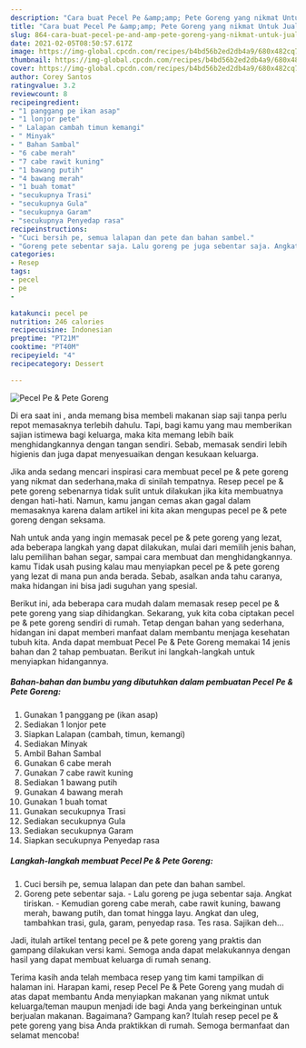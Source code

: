 ```yaml
---
description: "Cara buat Pecel Pe &amp;amp; Pete Goreng yang nikmat Untuk Jualan"
title: "Cara buat Pecel Pe &amp;amp; Pete Goreng yang nikmat Untuk Jualan"
slug: 864-cara-buat-pecel-pe-and-amp-pete-goreng-yang-nikmat-untuk-jualan
date: 2021-02-05T08:50:57.617Z
image: https://img-global.cpcdn.com/recipes/b4bd56b2ed2db4a9/680x482cq70/pecel-pe-pete-goreng-foto-resep-utama.jpg
thumbnail: https://img-global.cpcdn.com/recipes/b4bd56b2ed2db4a9/680x482cq70/pecel-pe-pete-goreng-foto-resep-utama.jpg
cover: https://img-global.cpcdn.com/recipes/b4bd56b2ed2db4a9/680x482cq70/pecel-pe-pete-goreng-foto-resep-utama.jpg
author: Corey Santos
ratingvalue: 3.2
reviewcount: 8
recipeingredient:
- "1 panggang pe ikan asap"
- "1 lonjor pete"
- " Lalapan cambah timun kemangi"
- " Minyak"
- " Bahan Sambal"
- "6 cabe merah"
- "7 cabe rawit kuning"
- "1 bawang putih"
- "4 bawang merah"
- "1 buah tomat"
- "secukupnya Trasi"
- "secukupnya Gula"
- "secukupnya Garam"
- "secukupnya Penyedap rasa"
recipeinstructions:
- "Cuci bersih pe, semua lalapan dan pete dan bahan sambel."
- "Goreng pete sebentar saja. Lalu goreng pe juga sebentar saja. Angkat tiriskan. Kemudian goreng cabe merah, cabe rawit kuning, bawang merah, bawang putih, dan tomat hingga layu. Angkat dan uleg, tambahkan trasi, gula, garam, penyedap rasa. Tes rasa. Sajikan deh..."
categories:
- Resep
tags:
- pecel
- pe
- 

katakunci: pecel pe  
nutrition: 246 calories
recipecuisine: Indonesian
preptime: "PT21M"
cooktime: "PT40M"
recipeyield: "4"
recipecategory: Dessert

---
```



![Pecel Pe &amp; Pete Goreng](https://img-global.cpcdn.com/recipes/b4bd56b2ed2db4a9/680x482cq70/pecel-pe-pete-goreng-foto-resep-utama.jpg)

Di era  saat ini , anda memang bisa membeli makanan siap saji tanpa perlu repot memasaknya terlebih dahulu. Tapi, bagi kamu yang mau memberikan sajian istimewa bagi keluarga, maka kita memang lebih baik menghidangkannya dengan tangan sendiri. Sebab, memasak sendiri lebih higienis dan juga dapat menyesuaikan dengan kesukaan keluarga.

Jika anda sedang mencari inspirasi cara membuat pecel pe &amp; pete goreng yang nikmat dan sederhana,maka di sinilah tempatnya. Resep pecel pe &amp; pete goreng  sebenarnya tidak sulit untuk dilakukan jika kita membuatnya dengan hati-hati. Namun, kamu jangan cemas akan gagal dalam memasaknya 
karena dalam artikel ini kita akan mengupas pecel pe &amp; pete goreng dengan seksama.  



Nah untuk anda yang ingin memasak pecel pe &amp; pete goreng yang lezat, ada beberapa langkah yang dapat dilakukan, mulai dari memilih jenis bahan, lalu pemilihan bahan segar, sampai cara membuat dan menghidangkannya. kamu Tidak usah pusing kalau mau menyiapkan pecel pe &amp; pete goreng yang lezat di mana pun anda berada. Sebab, asalkan anda  tahu caranya, maka hidangan ini bisa jadi suguhan yang spesial.

Berikut ini, ada beberapa cara mudah dalam memasak resep pecel pe &amp; pete goreng yang siap dihidangkan. Sekarang, yuk kita coba ciptakan pecel pe &amp; pete goreng sendiri di rumah. Tetap dengan bahan yang sederhana, hidangan ini dapat memberi manfaat dalam membantu menjaga kesehatan tubuh kita. Anda dapat membuat Pecel Pe &amp; Pete Goreng memakai 14 jenis bahan dan 2 tahap pembuatan. Berikut ini langkah-langkah untuk menyiapkan hidangannya.

<!--inarticleads1-->

##### Bahan-bahan dan bumbu yang dibutuhkan dalam pembuatan Pecel Pe &amp; Pete Goreng:

1. Gunakan 1 panggang pe (ikan asap)
1. Sediakan 1 lonjor pete
1. Siapkan  Lalapan (cambah, timun, kemangi)
1. Sediakan  Minyak
1. Ambil  Bahan Sambal
1. Gunakan 6 cabe merah
1. Gunakan 7 cabe rawit kuning
1. Sediakan 1 bawang putih
1. Gunakan 4 bawang merah
1. Gunakan 1 buah tomat
1. Gunakan secukupnya Trasi
1. Sediakan secukupnya Gula
1. Sediakan secukupnya Garam
1. Siapkan secukupnya Penyedap rasa




<!--inarticleads2-->

##### Langkah-langkah membuat Pecel Pe &amp; Pete Goreng:

1. Cuci bersih pe, semua lalapan dan pete dan bahan sambel.
1. Goreng pete sebentar saja. - Lalu goreng pe juga sebentar saja. Angkat tiriskan. - Kemudian goreng cabe merah, cabe rawit kuning, bawang merah, bawang putih, dan tomat hingga layu. Angkat dan uleg, tambahkan trasi, gula, garam, penyedap rasa. Tes rasa. Sajikan deh...




Jadi, itulah artikel tentang  pecel pe &amp; pete goreng  yang praktis dan gampang dilakukan versi kami. Semoga anda dapat melakukannya dengan hasil yang dapat membuat keluarga di rumah senang. 

Terima kasih anda telah membaca resep yang tim kami tampilkan di halaman ini. Harapan kami, resep  Pecel Pe &amp; Pete Goreng yang mudah di atas dapat membantu Anda menyiapkan makanan yang nikmat untuk keluarga/teman maupun menjadi ide bagi Anda yang berkeinginan untuk berjualan makanan. Bagaimana? Gampang kan? Itulah resep pecel pe &amp; pete goreng yang bisa Anda praktikkan di rumah. Semoga bermanfaat dan selamat mencoba!

